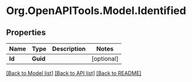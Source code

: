 # Org.OpenAPITools.Model.Identified

## Properties

Name | Type | Description | Notes
------------ | ------------- | ------------- | -------------
**Id** | **Guid** |  | [optional] 

[[Back to Model list]](../README.md#documentation-for-models) [[Back to API list]](../README.md#documentation-for-api-endpoints) [[Back to README]](../README.md)

